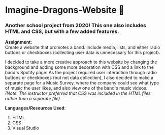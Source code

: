 # Imagine-Dragons-Website &#127925;  

### Another school project from 2020! This one also includes HTML and CSS, but with a few added features.  

**Assignment:**  
Create a website that promotes a band. Include media, lists, and either radio buttons or checkboxes (collecting user data is unnecessary for this project).

I decided to take a more creative approach to this website by changing the background and adding some more decoration with CSS and a link to the band's Spotify page. As the project required user interaction through radio buttons or checkboxes (but not data collection), I also decided to make a separate page for a Music Survey, where the company could see what type of music the user likes, and also view one of the band's music videos. *(Note: The instructor preferred that CSS was included in the HTML files rather than a separate file)*

**Languages/Resources Used:**  
1. HTML
2. CSS
3. Visual Studio
